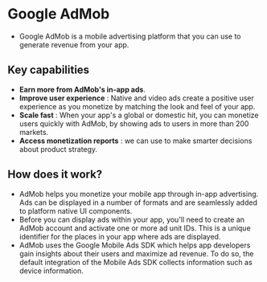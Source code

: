 # Google AdMob 
- Google AdMob is a mobile advertising platform that you can use to generate revenue from your app.
## Key capabilities
- **Earn more from AdMob's in-app ads**.
- **Improve user experience** : Native and video ads create a positive user experience as you monetize by matching the look and feel of your app.
- **Scale fast** : When your app's a global or domestic hit, you can monetize users quickly with AdMob, by showing ads to users in more than 200 markets. 
- **Access monetization reports** : we can use to make smarter decisions about product strategy. 

## How does it work?
- AdMob helps you monetize your mobile app through in-app advertising. Ads can be displayed in a number of formats and are seamlessly added to platform native UI components. 
- Before you can display ads within your app, you'll need to create an AdMob account and activate one or more ad unit IDs. This is a unique identifier for the places in your app where ads are displayed.  
- AdMob uses the Google Mobile Ads SDK which helps app developers gain insights about their users and maximize ad revenue. To do so, the default integration of the Mobile Ads SDK collects information such as device information.
